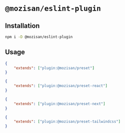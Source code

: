 # `@mozisan/eslint-plugin`

## Installation

```sh
npm i -D @mozisan/eslint-plugin
```

## Usage

```json
{
    "extends": ["plugin:@mozisan/preset"]
}
```

```json
{
    "extends": ["plugin:@mozisan/preset-react"]
}
```

```json
{
    "extends": ["plugin:@mozisan/preset-next"]
}
```

```json
{
    "extends": ["plugin:@mozisan/preset-tailwindcss"]
}
```
